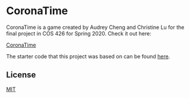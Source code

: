 # CoronaTime

CoronaTime is a game created by Audrey Cheng and Christine Lu for the final project in COS 426 for Spring 2020. Check it out here:

[CoronaTime](https://audrey1656.github.io/coronatime/)

The starter code that this project was based on can be found [here](https://github.com/ReillyBova/three-seed).

## License
[MIT](./LICENSE)
